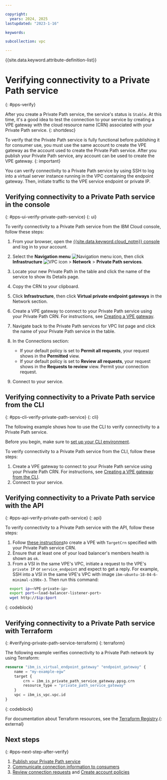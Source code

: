 ```yaml
---

copyright:
  years: 2024, 2025
lastupdated: "2023-1-16"

keywords:

subcollection: vpc

---
```


{{site.data.keyword.attribute-definition-list}}

# Verifying connectivity to a Private Path service
{: #pps-verify}

After you create a Private Path service, the service's status is `Stable`. At this time, it's a good idea to test the connection to your service by creating a VPE gateway with the cloud resource name (CRN) associated with your Private Path service.
{: shortdesc}

To verify that the Private Path service is fully functional before publishing it for consumer use, you must use the same account to create the VPE gateway as the account used to create the Private Path service. After you publish your Private Path service, any account can be used to create the VPE gateway.
{: important}

You can verify connectivity to a Private Path service by using SSH to log into a virtual server instance running in the VPC containing the endpoint gateway. Then, initiate traffic to the VPE service endpoint or private IP.

## Verifying connectivity to a Private Path service in the console
{: #pps-ui-verify-private-path-service}
{: ui}

To verify connectivity to a Private Path service from the IBM Cloud console, follow these steps:

1. From your browser, open the [{{site.data.keyword.cloud_notm}} console](/login) and log in to your account.
1. Select the **Navigation menu** ![Navigation menu icon](../icons/icon_hamburger.svg), then click **Infrastructure** ![VPC icon](../../icons/vpc.svg) > **Network** > **Private Path services**.
1. Locate your new Private Path in the table and click the name of the service to show its Details page.
1. Copy the CRN to your clipboard.
1. Click **Infrastructure**, then click **Virtual private endpoint gateways** in the Network section.
1. Create a VPE gateway to connect to your Private Path service using your Private Path CRN. For instructions, see [Creating a VPE gateway](/docs/vpc?topic=vpc-ordering-endpoint-gateway).
1. Navigate back to the Private Path services for VPC list page and click the name of your Private Path service in the table.
1. In the Connections section:

   * If your default policy is set to **Permit all requests**, your request shows in the **Permitted** view.
   * If your default policy is set to **Review all requests**, your request shows in the **Requests to review** view. Permit your connection request.

1. Connect to your service.

## Verifying connectivity to a Private Path service from the CLI
{: #pps-cli-verify-private-path-service}
{: cli}

The following example shows how to use the CLI to verify connectivity to a Private Path service.

Before you begin, make sure to [set up your CLI environment](/docs/vpc?topic=vpc-set-up-environment&interface=cli).

To verify connectivity to a Private Path service from the CLI, follow these steps:

1. Create a VPE gateway to connect to your Private Path service using your Private Path CRN. For instructions, see [Creating a VPE gateway from the CLI](/docs/vpc?topic=vpc-ordering-endpoint-gateway&interface=cli).
1. Connect to your service.

## Verifying connectivity to a Private Path service with the API
{: #pps-api-verify-private-path-service}
{: api}

To verify connectivity to a Private Path service with the API, follow these steps:

1. Follow [these instructions](/docs/vpc?topic=vpc-ordering-endpoint-gateway&interface=api)to create a VPE with `TargetCrn` specified with your Private Path service CRN.
1. Ensure that at least one of your load balancer's members health is shown as `ok`.
1. From a VSI in the same VPE's VPC, initiate a request to the VPE's `private IP` or `service_endpoint` and expect to get a reply. For example, SSH into a VSI in the same VPE's VPC with image `ibm-ubuntu-18-04-6-minimal-s390x-3`. Then run this command:

```sh
  export ip=<VPE-private-ip>
  export port=<load-balancer-listener-port>
  wget http://$ip:$port
```
{: codeblock}

## Verifying connectivity to a Private Path service with Terraform
{: #verifying-private-path-service-terraform}
{: terraform}

The following example verifies connectivity to a Private Path network by using Terraform:

```terraform
resource "ibm_is_virtual_endpoint_gateway" "endpoint_gateway" {
    name = "my-example-egw"
    target {
        crn = ibm_is_private_path_service_gateway.ppsg.crn
        resource_type = "private_path_service_gateway"
    }
    vpc = ibm_is_vpc.vpc.id
}
```
{: codeblock}

For documentation about Terraform resources, see the [Terraform Registry](https://registry.terraform.io/providers/IBM-Cloud/ibm/latest/docs/resources/is_private_path_service_gateway).{: external}

## Next steps
{: #pps-next-step-after-verify}

1. [Publish your Private Path service](/docs/vpc?topic=vpc-pps-activating&interface=ui)
1. [Communicate connection information to consumers](/docs/vpc?topic=vpc-pps-ui-communicate&interface=ui)
1. [Review connection requests](/docs/vpc?topic=vpc-pps-ui-reviewing&interface=ui) and [Create account policies](/docs/vpc?topic=vpc-pps-create-account-policy&interface=ui)
